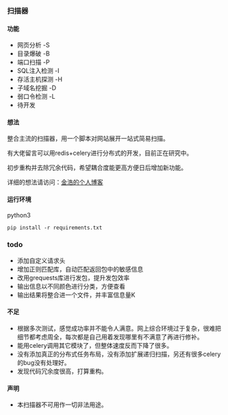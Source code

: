 ### 扫描器

#### 功能

- 网页分析 -S
- 目录爆破 -B
- 端口扫描 -P
- SQL注入检测 -I
- 存活主机探测 -H
- 子域名挖掘 -D
- 弱口令检测 -L
- 待开发



#### 想法

整合主流的扫描器，用一个脚本对网站展开一站式简易扫描。

有大佬留言可以用redis+celery进行分布式的开发，目前正在研究中。

初步重构并去除冗余代码，希望耦合度能更高方便日后增加新功能。

详细的想法请访问：[金浩的个人博客](https://www.keyboy.xyz/2019/10/29/%E5%85%B3%E4%BA%8E%E4%B8%AA%E4%BA%BA%E7%BC%96%E5%86%99%E7%9A%84web%E6%89%AB%E6%8F%8F%E5%99%A8%E6%A6%82%E8%BF%B0/)



#### 运行环境

python3

`pip install -r requirements.txt`


### todo
- 添加自定义请求头
- 增加正则匹配库，自动匹配返回包中的敏感信息
- 改用grequests库进行发包，提升发包效率
- 输出信息以不同颜色进行分类，方便查看
- 输出结果将整合进一个文件，并丰富信息量K


#### 不足

- 根据多次测试，感觉成功率并不能令人满意。网上综合环境过于复杂，很难把细节都考虑周全，每次都是自己用着发现哪里有不满意了再进行修补。
- 能用celery调用其它模块了，但整体速度反而下降了很多。
- 没有添加真正的分布式任务布局，没有添加扩展递归扫描，另还有很多celery的bug没有处理好。
- 发现代码冗余度很高，打算重构。



#### 声明

- 本扫描器不可用作一切非法用途。